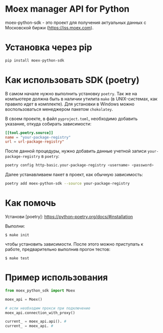 # Moex manager API for Python

moex-python-sdk - это проект для получения актуальных данных с Московской биржи (https://iss.moex.com).


# Установка через pip

```bash
pip install moex-python-sdk
```

# Как использовать SDK (poetry)

В самом начале нужно выполнить установку `poetry`. Так же на компьютере должна быть в наличии утилита `make` (в UNIX-системах, как правило идет в комплекте). Для установки в Windows можно воспользоваться менеджером пакетом `chokolatey`.

В своем проекте, в файл `pyproject.toml`, необходимо добавить указание, откуда собирать зависимости:

```toml
[[tool.poetry.source]]
name = "your-package-registry"
url = url-package-registry"

```

После данной процедуры, нужно добавить данные учетной записи `your-package-registry` в `poetry`:

```bash
poetry config http-basic.your-package-registry <username> <password>

```

Далее устанавливаем пакет в проект, как обычную зависимость:

```bash
poetry add moex-python-sdk --source your-package-registry

```


# Как помочь

Установи [poetry]: https://python-poetry.org/docs/#installation

Выполни:

    $ make init

чтобы установить зависимости. После этого можно приступать к работе, предварительно выполнив прогон тестов:

    $ make test


# Пример использования

```py
from moex_python_sdk import Moex

moex_api = Moex()

# если необходим прокси при подключение 
moex_api.connection_with_proxy()

current_ = moex_api.api(). #
current_ = moex_api. #

```

